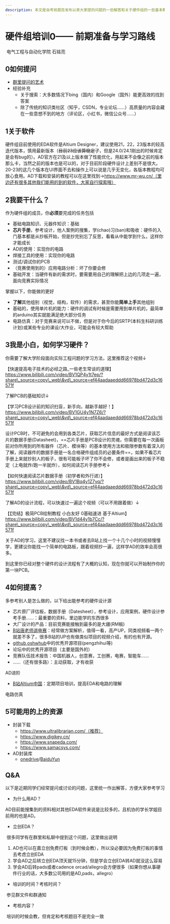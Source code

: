 ```yaml
---
description: 本文是自考核题目发布以来大家提的问题的一些解答和关于硬件组的一些基本概况
---
```


# 硬件组培训0—— 前期准备与学习路线

​ 电气工程与自动化学院 石铭亮



## 0如何提问

* [群里提问的艺术](https://github.com/betaseeker/How-To-Ask-Questions)
* 经验补充
  * 关于搜索：大多数情况下bing（国内）和Google（国外）能更高效的找到答案
  * 除了传统的知识类社区（知乎，CSDN，专业论坛......）高质量的内容会藏在一些意想不到的地方（评论区，小红书，微信公众号......）

## 1关于软件

硬件组目前使用的EDA软件是Altium Designer，建议使用21，22，23版本的较高迭代版本，慎用最新版本（~~目前23应该算稳定了~~，但是24.0/24.1刚出的时候肯定是会有bug的）。AD官方在21及以上版本做了性能优化，用起来不会像之前的版本那么卡，当然之前的版本也是可以的，对于目前阶段硬件设计上差别不是很大。20-23的这几个版本在UI界面不去和操作上可以说是几乎无变化，各版本教程均可放心食用。AD下载和安装的教程可以在这里找到->https://www.mr-wu.cn/（里边还有很多其他我们能用的到的软件，大家自行探索哦）

## 2我要干什么？

作为硬件组的成员，你**必须**要完成的任务包括

* 基础电路知识、元器件知识：基础
* **芯片手册**，参考设计，他人案例的搜集，学(chao)习(ban)和吸收：硬件的入门基本都是从抄板开始，但是抄完别忘了反思，看看从中能学到什么，这样你才能成长
* AD的使用：实现你的电路
* 焊接工具的使用：实现你的电路
* 测试/调试你的PCB
* （竞赛使用到的）应用电路分析：坏了你要会修
* 基础开发：当硬件有新的需求时，要需要用自己的理解把上边的几项走一遍，面向竞赛实际情况

掌握以下，你能做的更好

* **了解**其他组别（视觉，结构，软件）的需求，甚至你能**简单上手**其他组别
* 基础的，使用单片机的能力：硬件的调试有时候是需要用到单片机的，最简单的arduino其实就能满足绝大部分任务
* 电路仿真：对于竞赛来说可以不做，但是对于你今后的SRTP(本科生科研训练计划)或某些专业的课设/大作业，可能会有较大帮助

## 3我是小白，如何学习硬件？

你需要了解大学阶段面向实际工程问题的学习方法，这里推荐这个视频↓

【快速提高电子技术的必经之路\_一些老生常谈的道理】 https://www.bilibili.com/video/BV1QP4y1t7ep/?share\_source=copy\_web\&vd\_source=ef44aadaaeddd66978bd472d3c16571f

了解PCB的基础知识↓

【学习PCB设计前的知识扫盲，新手向，越新手越好！】 https://www.bilibili.com/video/BV1GU4y1N7Z6/?share\_source=copy\_web\&vd\_source=ef44aadaaeddd66978bd472d3c16571f

设计PCB时，不可避免的会用到各类芯片，获取芯片信息的最好方式是阅读该芯片的数据手册(Datasheet)，==芯片手册是PCB设计的灵魂，你需要在每一次画板前对你所用到的所有器件（芯片、模块等）的基本使用方法和极限参数有着深入的了解，阅读器件的数据手册是一名合格硬件组成员的必要条件==，如果不看芯片手册上来就抄别人的板子，很有可能板子坏了你不会修，或者是画出来的板子不稳定（上电就炸/跑一半就炸），如何阅读芯片手册参考↓

【如何快速阅读芯片数据手册（初学者和外行进）】 https://www.bilibili.com/video/BV1Bq4y1Z7yq/?share\_source=copy\_web\&vd\_source=ef44aadaaeddd66978bd472d3c16571f

了解AD的设计流程，可以快速过一遍这个视频（可以不用跟着做）↓

【【完结】极简PCB绘制教程 小白友好 0基础速进 基于Altium】 https://www.bilibili.com/video/BV1d44y1b7Cc/?share\_source=copy\_web\&vd\_source=ef44aadaaeddd66978bd472d3c16571f

关于AD的学习，这里不建议找一本书或者去B站上找一个十几个小时的视频慢慢学，更建议你能找一个简单的电路板，跟着视频抄一遍，这样学AD的效率会高很多。

到这里你已经对整个硬件的设计流程有了大概的认知，现在你就可以开始制作你的第一块PCB。

## 4如何提高？

多参考别人是怎么做的，以下给出能参考的硬件设计源

* 芯片原厂评估板，数据手册（Datesheet），参考设计，应用案例，硬件设计参考手册......：最重要的资料，里边能学的东西很多
* 大厂设计的产品：目前竞赛能接触到最多的是大疆(RM板)
* [B站唐老师讲电赛](https://space.bilibili.com/28143041)：经常做方案解析，值得一看，高产UP，同类视频看一两个就差不多了，很多B站的UP也有做类似项目的视频介绍，有的也有开源。
* [github](https://github.com/),[oshwhub](https://oshwhub.com/)中的优秀开源项目(pengzhihui等)
* 论坛中的优秀开源项目（主要是国外的）
* 竞赛队伍技术报告：中国机器人，创意赛，工创赛，电赛，智能车......
* ......（还有很多路）：主动获取，才有收获

AD进阶

* [B站Altium中国](https://space.bilibili.com/316956655)：定期项目培训，提高EDA和电路的理解

电路仿真

## 5可能用的上的资源

* 封装下载
  * https://www.ultralibrarian.com/（推荐）
  * https://www.digikey.cn/
  * https://www.snapeda.com/
  * https://www.samacsys.com/
* AD封装库
  * [onedrive](https://onedrive.live.com/embed?resid=2737A72888F06C39%21380\&authkey=!ALyil8DAV5tCWVg)/[BaiduYun](https://pan.baidu.com/s/1Y7LSd3AEdr8l9nAS0icdoQ?pwd=6666)

## Q\&A

以下是近期同学们经常提问或讨论的问题，这里统一作出解答，方便大家参考学习

* 为什么用AD？

​ AD目前能搜集到的资料相对其他EDA软件来说是比较多的，且机协的学长学姐目前用的也是AD。

* 立创EDA？

​ 很多同学有在群里和私聊中提到这个问题，这里做出说明

1. AD也可以在嘉立创免费打板（到时候会教），所以没必要因为免费打板的事情去考虑立创EDA
2. 学会AD之后转立创EDA顶天就15分钟，但是学会立创EDA转AD就没这么容易
3. 学会AD后转pads或者cadence orcad/allegro会方便很多（如果你想从事硬件行业的话，大多数公司用的是AD,pads，allegro）

* 培训的时间？考核时间？

​ 参见群文件和群通知

* 考核内容？

​ 培训的时候会教，但肯定和考核题目不是完全一致
